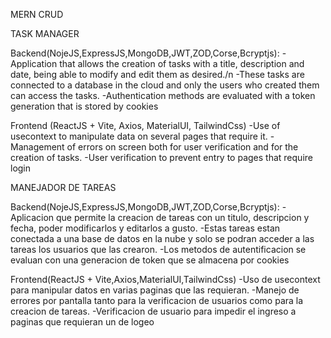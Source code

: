 MERN CRUD

TASK MANAGER

Backend(NojeJS,ExpressJS,MongoDB,JWT,ZOD,Corse,Bcryptjs):
-Application that allows the creation of tasks with a title, description and date, being able to modify and edit them as desired./n
-These tasks are connected to a database in the cloud and only the users who created them can access the tasks.
-Authentication methods are evaluated with a token generation that is stored by cookies

Frontend (ReactJS + Vite, Axios, MaterialUI, TailwindCss)
-Use of usecontext to manipulate data on several pages that require it.
-Management of errors on screen both for user verification and for the creation of tasks.
-User verification to prevent entry to pages that require login



MANEJADOR DE TAREAS

Backend(NojeJS,ExpressJS,MongoDB,JWT,ZOD,Corse,Bcryptjs):
-Aplicacion que permite la creacion de tareas con un titulo, descripcion y fecha, poder modificarlos y editarlos a gusto.
-Estas tareas estan conectada a una base de datos en la nube y solo se podran acceder a las tareas los usuarios que las crearon.
-Los metodos de autentificacion se evaluan con una generacion de token que se almacena por cookies

Frontend(ReactJS + Vite,Axios,MaterialUI,TailwindCss)
-Uso de usecontext para manipular datos en varias paginas que las requieran.
-Manejo de errores por pantalla tanto para la verificacion de usuarios como para la creacion de tareas.
-Verificacion de usuario para impedir el ingreso a paginas que requieran un de logeo
